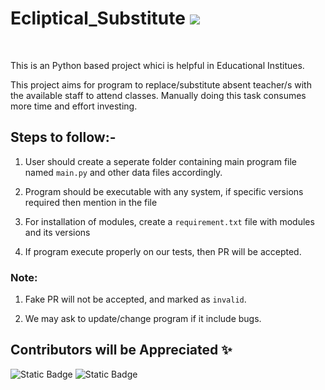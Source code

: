 # Ecliptical_Substitute    [![](https://img.shields.io/badge/Language-Python-blue?logo=python)](https://www.python.org/)

<br/>

This is an Python based project whici is helpful in Educational Institues.

This project aims for program to replace/substitute absent teacher/s with the available staff to attend classes. 
Manually doing this task consumes more time and effort investing.

## Steps to follow:-

1. User should create a seperate folder containing main program file named `main.py` and other data files accordingly.

2. Program should be executable with any system, if specific versions required then mention in the file

3. For installation of modules, create a `requirement.txt` file with modules and its versions

4. If program execute properly on our tests, then PR will be accepted.

### Note:
1. Fake PR will not be accepted, and marked as `invalid`.

2. We may ask to update/change program if it include bugs.

## Contributors will be Appreciated ✨



![Static Badge](https://img.shields.io/badge/Owner-Idhant--6-purple?logo=github)    ![Static Badge](https://img.shields.io/badge/Co--owner-InvisiblePro-purple?logo=github)
